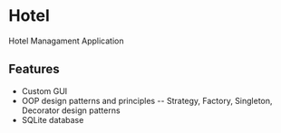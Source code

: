 # Hotel

 Hotel Managament Application
 
 ## Features
 - Custom GUI
 - OOP design patterns and principles
 -- Strategy, Factory, Singleton, Decorator design patterns
 - SQLite database

